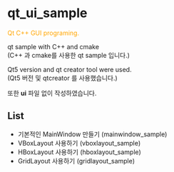 # qt_ui_sample

<mark style="background-color: white; color: orange;">Qt C++ GUI programing.</mark>

qt sample with C++ and cmake   
(C++ 과 cmake를 사용한 qt sample 입니다.)

Qt5 version and qt creator tool were used.   
(Qt5 버전 및 qtcreator 를 사용했습니다.)

또한 **ui** 파일 없이 작성하였습니다.

## List

* 기본적인 MainWindow 만들기 (mainwindow_sample)
* VBoxLayout 사용하기 (vboxlayout_sample)
* HBoxLayout 사용하기 (hboxlayout_sample)
* GridLayout 사용하기 (gridlayout_sample)

